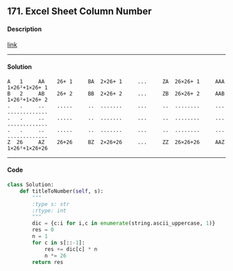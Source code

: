 ## 171. Excel Sheet Column Number

#### Description

[link](https://leetcode.com/problems/excel-sheet-column-number/)

---

#### Solution

```
A   1     AA    26+ 1     BA  2×26+ 1     ...     ZA  26×26+ 1     AAA  1×26²+1×26+ 1
B   2     AB    26+ 2     BB  2×26+ 2     ...     ZB  26×26+ 2     AAB  1×26²+1×26+ 2
.   .     ..    .....     ..  .......     ...     ..  ........     ...  .............
.   .     ..    .....     ..  .......     ...     ..  ........     ...  .............
.   .     ..    .....     ..  .......     ...     ..  ........     ...  .............
Z  26     AZ    26+26     BZ  2×26+26     ...     ZZ  26×26+26     AAZ  1×26²+1×26+26
```

---

#### Code

```python
class Solution:
    def titleToNumber(self, s):
        """
        :type s: str
        :rtype: int
        """
        dic = {c:i for i,c in enumerate(string.ascii_uppercase, 1)}
        res = 0
        n = 1
        for c in s[::-1]:
            res += dic[c] * n
            n *= 26
        return res
```
